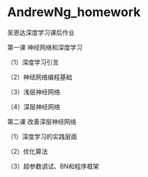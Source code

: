 # AndrewNg_homework

吴恩达深度学习课后作业

第一课 神经网络和深度学习

（1）深度学习引言

（2）神经网络编程基础

（3）浅层神经网络

（4）深层神经网络
   

第二课 改善深层神经网络

（1）深度学习的实践层面

（2）优化算法

（3）超参数调试、BN和程序框架
   
